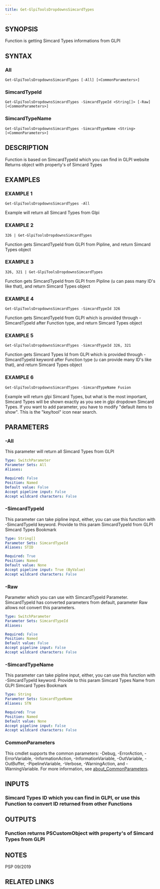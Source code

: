 ```yaml
---
title: Get-GlpiToolsDropdownsSimcardTypes
---
```


## SYNOPSIS
Function is getting Simcard Types informations from GLPI

## SYNTAX

### All
```
Get-GlpiToolsDropdownsSimcardTypes [-All] [<CommonParameters>]
```

### SimcardTypeId
```
Get-GlpiToolsDropdownsSimcardTypes -SimcardTypeId <String[]> [-Raw] [<CommonParameters>]
```

### SimcardTypeName
```
Get-GlpiToolsDropdownsSimcardTypes -SimcardTypeName <String> [<CommonParameters>]
```

## DESCRIPTION
Function is based on SimcardTypeId which you can find in GLPI website
Returns object with property's of Simcard Types

## EXAMPLES

### EXAMPLE 1
```
Get-GlpiToolsDropdownsSimcardTypes -All
```

Example will return all Simcard Types from Glpi

### EXAMPLE 2
```
326 | Get-GlpiToolsDropdownsSimcardTypes
```

Function gets SimcardTypeId from GLPI from Pipline, and return Simcard Types object

### EXAMPLE 3
```
326, 321 | Get-GlpiToolsDropdownsSimcardTypes
```

Function gets SimcardTypeId from GLPI from Pipline (u can pass many ID's like that), and return Simcard Types object

### EXAMPLE 4
```
Get-GlpiToolsDropdownsSimcardTypes -SimcardTypeId 326
```

Function gets SimcardTypeId from GLPI which is provided through -SimcardTypeId after Function type, and return Simcard Types object

### EXAMPLE 5
```
Get-GlpiToolsDropdownsSimcardTypes -SimcardTypeId 326, 321
```

Function gets Simcard Types Id from GLPI which is provided through -SimcardTypeId keyword after Function type (u can provide many ID's like that), and return Simcard Types object

### EXAMPLE 6
```
Get-GlpiToolsDropdownsSimcardTypes -SimcardTypeName Fusion
```

Example will return glpi Simcard Types, but what is the most important, Simcard Types will be shown exactly as you see in glpi dropdown Simcard Types.
If you want to add parameter, you have to modify "default items to show".
This is the "key/tool" icon near search.

## PARAMETERS

### -All
This parameter will return all Simcard Types from GLPI

```yaml
Type: SwitchParameter
Parameter Sets: All
Aliases:

Required: False
Position: Named
Default value: False
Accept pipeline input: False
Accept wildcard characters: False
```

### -SimcardTypeId
This parameter can take pipline input, either, you can use this function with -SimcardTypeId keyword.
Provide to this param SimcardTypeId from GLPI Simcard Types Bookmark

```yaml
Type: String[]
Parameter Sets: SimcardTypeId
Aliases: STID

Required: True
Position: Named
Default value: None
Accept pipeline input: True (ByValue)
Accept wildcard characters: False
```

### -Raw
Parameter which you can use with SimcardTypeId Parameter.
SimcardTypeId has converted parameters from default, parameter Raw allows not convert this parameters.

```yaml
Type: SwitchParameter
Parameter Sets: SimcardTypeId
Aliases:

Required: False
Position: Named
Default value: False
Accept pipeline input: False
Accept wildcard characters: False
```

### -SimcardTypeName
This parameter can take pipline input, either, you can use this function with -SimcardTypeId keyword.
Provide to this param Simcard Types Name from GLPI Simcard Types Bookmark

```yaml
Type: String
Parameter Sets: SimcardTypeName
Aliases: STN

Required: True
Position: Named
Default value: None
Accept pipeline input: False
Accept wildcard characters: False
```

### CommonParameters
This cmdlet supports the common parameters: -Debug, -ErrorAction, -ErrorVariable, -InformationAction, -InformationVariable, -OutVariable, -OutBuffer, -PipelineVariable, -Verbose, -WarningAction, and -WarningVariable. For more information, see [about_CommonParameters](http://go.microsoft.com/fwlink/?LinkID=113216).

## INPUTS

### Simcard Types ID which you can find in GLPI, or use this Function to convert ID returned from other Functions
## OUTPUTS

### Function returns PSCustomObject with property's of Simcard Types from GLPI
## NOTES
PSP 09/2019

## RELATED LINKS
